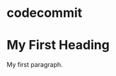 # codecommit
<!DOCTYPE html>
<html>
<body>

<h1>My First Heading</h1>
<p>My first paragraph.</p>

</body>
</html>
